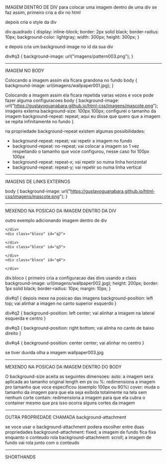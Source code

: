 IMAGEM DENTRO DE DIV
para colocar uma imagem dentro de uma div se faz assim, primeiro cria a div no html

<div class="quadrado" id="q1">
</div>

depois cria o style da div

div.quadrado {
    display: inline-block;
    border: 2px solid black;
    border-radius: 10px;
    background-color: lightgray;
    width: 300px;
    height: 300px;
}

e depois cria um background-image no id da sua div

div#q3 {
    background-image: url("imagens/pattern003.png");
}
_________________________________________________________________________________________________
IMAGEM NO BODY

Colocando a imagem assim ela ficara grandona no fundo
body {
    background-image: url(imagens/wallpaper001.jpg);
}

Colocando a imagem assim ela ficara repetida varias vezes e voce pode fazer alguma configuracoes
body {
    background-image: url("https://gustavoguanabara.github.io/html-css/imagens/mascote.png"); imagens externa
    background-size: 100px 100px; configurei o tamanho da imagem
    background-repeat: repeat; aqui eu disse que quero que a imagem se repita infinitamente no fundo 
}

na propriedade background-repeat existem algumas possibilidades:
- background-repeat: repeat; vai repetir a imagem no fundo
- background-repeat: no-repeat; vai colocar a imagem so 1 vez respeitando o tamanho que voce configurou, nesse caso foi 100px 100px
- background-repeat: repeat-x; vai repetir so numa linha horizontal
- background-repeat: repeat-y; vai repetir so numa linha vertical

________________________________________________________________________________________________
IMAGENS DE LINKS EXTERNOS

body {
    background-image: url("https://gustavoguanabara.github.io/html-css/imagens/mascote.png");
}

____________________________________________________________________________________________________
MEXENDO NA POSICAO DA IMAGEM DENTRO DA DIV

outro exemplo adicionando imagem dentro de div

<body>
    <div class="bloco" id="q1">

    </div>
    <div class="bloco" id="q2">

    </div>
    <div class="bloco" id="q3">

    </div>
    <div class="bloco" id="q4">

    </div>
</body>


div.bloco { primeiro cria a configuracao das divs usando a class
            background-image: url(imagens/wallpaper002.jpg);
            height: 200px;
            border: 1px solid black;
            border-radius: 10px;
            margin: 10px;
}

div#q1 { depois mexe na posicao das imagens
        background-position: left top; vai alinhar a imagen no canto superior esquerdo
}

div#q2 {
        background-position: left center; vai alinhar a imagem na lateral esquerda e centro
}

div#q3 {
        background-position: right bottom; vai alinha no canto de baixo direito
}

div#q4 {
        background-position: center center; vai alinhar no centro
}

se tiver duvida olha a imagem wallpaper003.jpg

_________________________________________________________________________________________________
MEXENDO NA POSICAO DA IMAGEM DENTRO DO BODY

<style>
    body { ao criar o body sem dimensao nenhuma ele da a altura bem pequena, de 8 px
        height: 98vh; por isso precisamos mexer na altura dele, nesse caso significa que o body ocupa 98% da videwport
        background-image: url(https://gustavoguanabara.github.io/html-css/imagens/mascote.png);
        background-size: 100px;
        background-repeat: no-repeat;
        background-position: center center;
}
</style>

O background-size aceita as seguintes dimensoes:
auto: a imagem sera aplicada ao tamanho original
length em px ou %: redimensiona a imagem pro tamanho que voce especificou (exemplo 100px ou 90%)
cover: muda o tamanho da imagem para que ela seja exibida totalmente na tela sem nenhum corte
contain: redimensiona a imagem para que ela cubra o container mesmo que pra isso ocorra alguns cortes da imagem

____________________________________________________________________________________________________
OUTRA PROPRIEDADE CHAMADA background-attachment

se voce usar o background-attachment podera escolher entre duas propriedades
background-attachment: fixed; a imagem de fundo fica fixa enquanto o conteudo rola
background-attachment: scroll; a imagem de fundo vai rola junto com o conteudo

________________________________________________________________________________________________________
SHORTHANDS